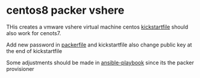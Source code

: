 # centos8 packer vshere 

THis creates a vmware vshere virtual machine centos [kickstartfile](http/ks_test.cfg) should also work for cenots7.

Add new password in [packerfile](packer.json) and kickstartfile also change public key at the end of kickstartfile

Some adjustments should be made in [ansible-playbook](server-lite.yml) since its the packer provisioner
